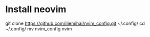 # Install neovim

git clone https://github.com/iliemihai/nvim_config.git ~/.config/
cd  ~/.config/
mv nvim_config nvim
